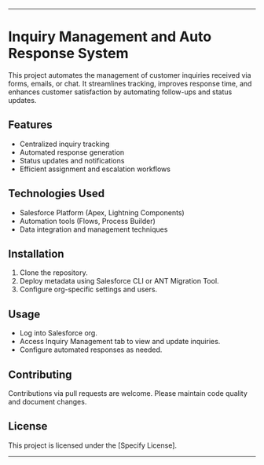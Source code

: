 
***

# Inquiry Management and Auto Response System

This project automates the management of customer inquiries received via forms, emails, or chat. It streamlines tracking, improves response time, and enhances customer satisfaction by automating follow-ups and status updates.

## Features
- Centralized inquiry tracking
- Automated response generation
- Status updates and notifications
- Efficient assignment and escalation workflows

## Technologies Used
- Salesforce Platform (Apex, Lightning Components)
- Automation tools (Flows, Process Builder)
- Data integration and management techniques

## Installation
1. Clone the repository.
2. Deploy metadata using Salesforce CLI or ANT Migration Tool.
3. Configure org-specific settings and users.

## Usage
- Log into Salesforce org.
- Access Inquiry Management tab to view and update inquiries.
- Configure automated responses as needed.

## Contributing
Contributions via pull requests are welcome. Please maintain code quality and document changes.

## License
This project is licensed under the [Specify License].

***
